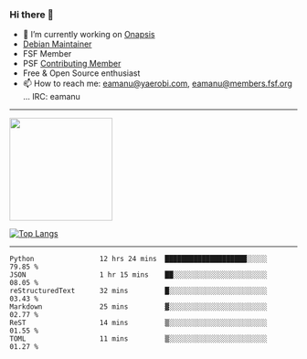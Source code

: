 ### Hi there 👋


- 🔭 I’m currently working on [Onapsis](http://onapsis.com)
- [Debian Maintainer](https://qa.debian.org/developer.php?login=eamanu%40yaerobi.com)
- FSF Member
- PSF [Contributing Member](https://www.python.org/psf/membership/#what-membership-classes-are-there)
- Free & Open Source enthusiast 
- 📫 How to reach me: eamanu@yaerobi.com, eamanu@members.fsf.org ... IRC: eamanu

---

<img height="180em" src="https://github-readme-stats.vercel.app/api?theme=dark&username=eamanu&show_icons=true&hide_border=true&&count_private=true&include_all_commits=true" />

[![Top Langs](https://github-readme-stats.vercel.app/api/top-langs/?theme=dark&username=eamanu&layout=compact)](https://github.com/anuraghazra/github-readme-stats)

---

<!--START_SECTION:waka-->

```text
Python                12 hrs 24 mins  ████████████████████░░░░░   79.85 %
JSON                  1 hr 15 mins    ██░░░░░░░░░░░░░░░░░░░░░░░   08.05 %
reStructuredText      32 mins         █░░░░░░░░░░░░░░░░░░░░░░░░   03.43 %
Markdown              25 mins         ▓░░░░░░░░░░░░░░░░░░░░░░░░   02.77 %
ReST                  14 mins         ▒░░░░░░░░░░░░░░░░░░░░░░░░   01.55 %
TOML                  11 mins         ▒░░░░░░░░░░░░░░░░░░░░░░░░   01.27 %
```

<!--END_SECTION:waka-->
